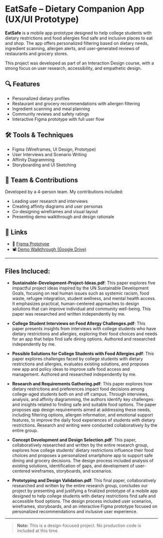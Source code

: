# EatSafe – Dietary Companion App (UX/UI Prototype)

**EatSafe** is a mobile app prototype designed to help college students with dietary restrictions and food allergies find safe and inclusive places to eat and shop. The app offers personalized filtering based on dietary needs, ingredient scanning, allergen alerts, and user-generated reviews of restaurants and grocery stores.

This project was developed as part of an Interaction Design course, with a strong focus on user research, accessibility, and empathetic design.

## 🔍 Features
- Personalized dietary profiles
- Restaurant and grocery recommendations with allergen filtering
- Ingredient scanning and meal planning
- Community reviews and safety ratings
- Interactive Figma prototype with full user flow

## 🛠 Tools & Techniques
- Figma (Wireframes, UI Design, Prototype)
- User Interviews and Scenario Writing
- Affinity Diagramming
- Storyboarding and UI Sketching

## 👥 Team & Contributions
Developed by a 4-person team. My contributions included:
- Leading user research and interviews
- Creating affinity diagrams and user personas
- Co-designing wireframes and visual layout
- Presenting demo walkthrough and design rationale

## 🔗 Links
- 🎨 [Figma Prototype](https://www.figma.com/file/KItjhZpQSyVnTVnzn9MpGa/EatSafe)
- 📽️ [Demo Walkthrough (Google Drive)](https://drive.google.com/file/d/1gOX2cAlj5aXA1n5YmxqR6nKlt09ysYSq/view)

---

## Files Incluced:
- **Sustainable-Development-Project-Ideas.pdf**:
This paper explores five impactful project ideas inspired by the UN Sustainable Development Goals, focusing on real human issues such as systemic racism, food waste, refugee integration, student wellness, and mental health access. It emphasizes practical, human-centered approaches to design solutions that can improve individual and community well-being. This paper was researched and written independently by me.

- **College Student Interviews on Food Allergy Challenges.pdf**:
This paper presents insights from interviews with college students who have dietary restrictions and allergies, exploring their food choices and needs for an app that helps find safe dining options. Authored and researched independently by me.

- **Possible Solutions for College Students with Food Allergies.pdf**:
This paper explores challenges faced by college students with dietary restrictions and allergies, evaluates existing solutions, and proposes new app and policy ideas to improve safe food access and management. Authored and researched independently by me.

- **Research and Requirements Gathering.pdf**:
This paper explores how dietary restrictions and preferences impact food decisions among college-aged students both on and off campus. Through interviews, analysis, and affinity diagramming, the authors identify key challenges and insights related to finding safe and suitable food options. The paper proposes app design requirements aimed at addressing these needs, including filtering options, allergen information, and emotional support features, to improve the daily food experiences of students with dietary restrictions. Research and writing were conducted collaboratively by the entire group.

- **Concept Development and Design Selection.pdf**:
This paper, collaboratively researched and written by the entire research group, explores how college students’ dietary restrictions influence their food choices and proposes a personalized smartphone app to support safe dining and grocery decisions. The design process included analysis of existing solutions, identification of gaps, and development of user-centered wireframes, storyboards, and scenarios.

- **Prototyping and Design Validation.pdf**:
This final paper, collaboratively researched and written by the entire research group, concludes our project by presenting and justifying a finalized prototype of a mobile app designed to help college students with dietary restrictions find safe and accessible food options. The design process included user scenarios, wireframes, storyboards, and an interactive Figma prototype focused on personalized recommendations and inclusive user experience.

---

> **Note:** This is a design-focused project. No production code is included at this time.
